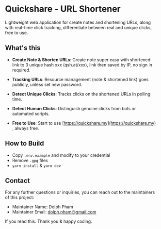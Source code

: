 # Quickshare - URL Shortener

Lightweight web application for create notes and shortening URLs, along with real-time click tracking, differentiate between real and unique clicks, free to use.

## What's this

- **Create Note & Shorten URLs**: Create note super easy with shortened link to 3 unique hash xxx (qsh.at/xxx), link then saved by IP, no sign in required.

- **Tracking URLs**: Resource management (note & shortened link) goes publicly, unless set new password. 

- **Detect Unique Clicks**: Tracks clicks on the shortened URLs in polling time.

- **Detect Human Clicks**: Distinguish genuine clicks from bots or automated scripts.

- **Free to Use**: Start to use [https://quickshare.my](https://quickshare.my)
, always free.

## How to Build

- Copy `.env.example` and modify to your credential
- Remove `.gpg` files
- `yarn install` & `yarn dev`

## Contact

For any further questions or inquiries, you can reach out to the maintainers of this project:

- Maintainer Name: Dolph Pham
- Maintainer Email: dolph.pham@gmail.com

If you read this. Thank you & happy coding.
